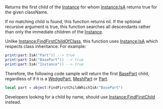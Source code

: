 Returns the first child of the [Instance](https://developer.roblox.com/en-us/api-reference/class/Instance) for whom [Instance:IsA](https://developer.roblox.com/en-us/api-reference/function/Instance/IsA) returns true for the given className.

If no matching child is found, this function returns nil. If the optional recursive argument is true, this function searches all descendants rather than only the immediate children of the [Instance](https://developer.roblox.com/en-us/api-reference/class/Instance).

Unlike [Instance:FindFirstChildOfClass](https://developer.roblox.com/en-us/api-reference/function/Instance/FindFirstChildOfClass), this function uses [Instance:IsA](https://developer.roblox.com/en-us/api-reference/function/Instance/IsA) which respects class inheritance. For example:

```Lua
print(part:IsA("Part")) --> true
print(part:IsA("BasePart")) --> true
print(part:IsA("Instance")) --> true
``` 

Therefore, the following code sample will return the first [BasePart](https://developer.roblox.com/en-us/api-reference/class/BasePart) child, regardless of if it is a [WedgePart](https://developer.roblox.com/en-us/api-reference/class/WedgePart), [MeshPart](https://developer.roblox.com/en-us/api-reference/class/MeshPart) or [Part](https://developer.roblox.com/en-us/api-reference/class/Part).

```Lua
local part = object:FindFirstChildWhichIsA("BasePart")
``` 

Developers looking for a child by name, should use [Instance:FindFirstChild](https://developer.roblox.com/en-us/api-reference/function/Instance/FindFirstChild) instead.